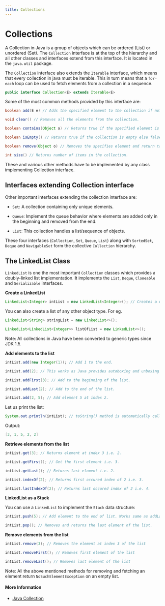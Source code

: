 ```yaml
---
title: Collections
---
```

# Collections

A Collection in Java is a group of objects which can be ordered (List) or unordered (Set). The `Collection` interface is at the top of the hierarchy and all other classes and interfaces extend from this interface. It is located in the `java.util` package.

The `Collection` interface also extends the `Iterable` interface, which means that every collection in java must be iterable. This in turn means that a `for-each` loop can be used to fetch elements from a collection in a sequence.

```java
public interface Collection<E> extends Iterable<E>
```

Some of the most common methods provided by this interface are:

```java
boolean add(E e) // Adds the specified element to the collection if not present and returns true if this collection changed.

void clear() // Removes all the elements from the collection.

boolean contains(Object o) // Returns true if the specified element is in the collection else false.

boolean isEmpty() // Returns true if the collection is empty else false.

boolean remove(Object o) // Removes the specifies element and return true on successful removal else false.

int size() // Returns number of items in the collection.
```

These and various other methods have to be implemented by any class implementing Collection interface.


## Interfaces extending Collection interface

Other important interfaces extending the collection interface are:

- `Set`:
	A collection containing only unique elements.

- `Queue`:
	Implement the queue behavior where elements are added only in the beginning and removed from the end.

- `List`:
	This collection handles a list/sequence of objects.

These four interfaces (`Collection`, `Set`, `Queue`, `List`) along with `SortedSet`, `Deque` and `NavigableSet` form the collective `Collection` hierarchy.

## The LinkedList Class

`LinkedList` is one the most important `Collection` classes which provides a doubly-linked list implementation. It implements the `List`, `Deque`, `Cloneable` and `Serializable` interfaces.

**Create a LinkedList**

```java
LinkedList<Integer> intList = new LinkedList<Integer>(); // Creates a new list of Integer objects.
```

You can also create a list of any other object type. For eg.

```java
LinkedList<String> stringList = new LinkedList<>();

LinkedList<LinkedList<Integer>> listOfList = new LinkedList<>();
```

Note: All collections in Java have been converted to generic types since JDK 1.5.

**Add elements to the list**

```java
intList.add(new Integer(1)); // Add 1 to the end.

intList.add(2); // This works as Java provides autoboxing and unboxing of primitive datatypes and their respective wrapper classes.

intList.addFirst(3); // Add to the beginning of the list.

intList.addLast(2); // Add to the end of the list.

intList.add(2, 5); // Add element 5 at index 2.
```

Let us print the list:

```java
System.out.println(intList); // toString() method is automatically called on the list
```

Output:

```java
[3, 1, 5, 2, 2]
```

**Retrieve elements from the list**
```java
intList.get(3); // Returns element at index 3 i.e. 2.

intList.getFirst(); // Get the first element i.e. 3.

intList.getLast(); // Returns last element i.e. 2.

intList.indexOf(2); // Returns first occured index of 2 i.e. 3.

intList.lastIndexOf(2); // Returns last occured index of 2 i.e. 4.
```

**LinkedList as a Stack**

You can use a `LinkedList` to implement the `Stack` data structure:
```java
intList.push(5); // Add element to the end of list. Works same as addLast().

intList.pop(); // Removes and returns the last element of the list.
```

**Remove elements from the list**

```java
intList.remove(3); // Removes the element at index 3 of the list

intList.removeFirst(); // Removes first element of the list

intList.removeLast(); // Removes last element of the list
```

Note: All the above mentioned methods for removing and fetching an element return `NoSuchElementException` on an empty list.

#### More Information
- [Java Collection](https://docs.oracle.com/javase/8/docs/api/java/util/Collection.html)
